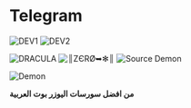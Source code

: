 # Telegram

ْ![DEV1](https://t.me/QQZ_T)
![DEV2](https://t.me/o_03y)


![DRACULA](https://t.me/haetmane5)
![║ZЄRØ➥✻║](https://t.me/zer_0o)
![Source Demon](https://t.me/SUDO_Demon)


![Demon](https://i.ibb.co/LJb3FQp/Untitled-7.png)


**من افضل سورسات اليوزر بوت العربية**



